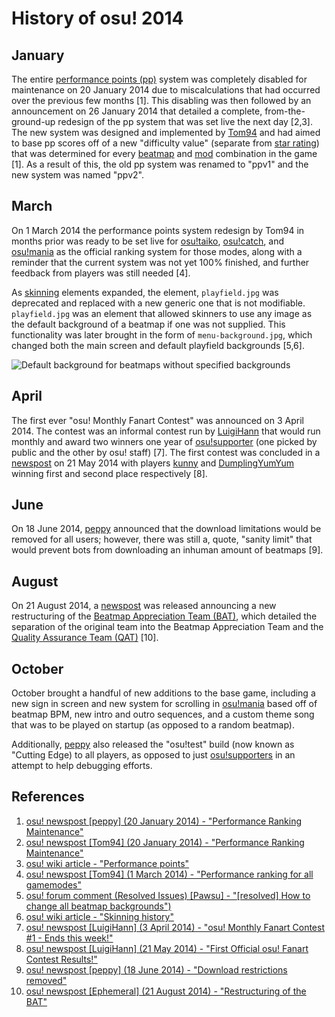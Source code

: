 # History of osu! 2014

## January

The entire [performance points (pp)](/wiki/Performance_points) system was completely disabled for maintenance on 20 January 2014 due to miscalculations that had occurred over the previous few months \[1\]. This disabling was then followed by an announcement on 26 January 2014 that detailed a complete, from-the-ground-up redesign of the pp system that was set live the next day \[2,3\]. The new system was designed and implemented by [Tom94](https://osu.ppy.sh/users/1857058) and had aimed to base pp scores off of a new "difficulty value" (separate from [star rating](/wiki/Beatmapping/Star_rating)) that was determined for every [beatmap](/wiki/Beatmap) and [mod](/wiki/Game_modifier) combination in the game \[1\]. As a result of this, the old pp system was renamed to "ppv1" and the new system was named "ppv2".

## March

On 1 March 2014 the performance points system redesign by Tom94 in months prior was ready to be set live for [osu!taiko](/wiki/Game_mode/osu!taiko), [osu!catch](/wiki/Game_mode/osu!catch), and [osu!mania](/wiki/Game_mode/osu!mania) as the official ranking system for those modes, along with a reminder that the current system was not yet 100% finished, and further feedback from players was still needed \[4\].

As [skinning](/wiki/Skinning) elements expanded, the element, `playfield.jpg` was deprecated and replaced with a new generic one that is not modifiable. `playfield.jpg` was an element that allowed skinners to use any image as the default background of a beatmap if one was not supplied. This functionality was later brought in the form of `menu-background.jpg`, which changed both the main screen and default playfield backgrounds \[5,6\]. <!--date needed-->

![](img/2014-03_01.jpg "Default background for beatmaps without specified backgrounds")

## April

The first ever "osu! Monthly Fanart Contest" was announced on 3 April 2014. The contest was an informal contest run by [LuigiHann](https://osu.ppy.sh/users/1079) that would run monthly and award two winners one year of [osu!supporter](https://osu.ppy.sh/home/support) (one picked by public and the other by osu! staff) \[7\]. The first contest was concluded in a [newspost](https://osu.ppy.sh/home/news/2014-05-21-first-official-osu-fanart-contest-results) on 21 May 2014 with players [kunny](https://osu.ppy.sh/users/3931585) and [DumplingYumYum](https://osu.ppy.sh/users/1715930) winning first and second place respectively \[8\].

## June

On 18 June 2014, [peppy](https://osu.ppy.sh/users/2) announced that the download limitations would be removed for all users; however, there was still a, quote, "sanity limit" that would prevent bots from downloading an inhuman amount of beatmaps \[9\].

## August

On 21 August 2014, a [newspost](https://osu.ppy.sh/home/news/2014-08-21-restructuring-of-the-bat) was released announcing a new restructuring of the [Beatmap Appreciation Team (BAT)](/wiki//Modding/Beatmap_Appreciation_Team), which detailed the separation of the original team into the Beatmap Appreciation Team and the [Quality Assurance Team (QAT)](/wiki//Modding/Quality_Assurance_Team) \[10\].

## October

October brought a handful of new additions to the base game, including a new sign in screen and new system for scrolling in [osu!mania](/wiki/Game_mode/osu!mania) based off of beatmap BPM, new intro and outro sequences, and a custom theme song that was to be played on startup (as opposed to a random beatmap). <!--citation needed-->

Additionally, [peppy](https://osu.ppy.sh/users/2) also released the "osu!test" build (now known as "Cutting Edge) to all players, as opposed to just [osu!supporters](https://osu.ppy.sh/home/support) in an attempt to help debugging efforts. <!--citation needed-->

## References

1. [osu! newspost [peppy] (20 January 2014) - "Performance Ranking Maintenance"](https://osu.ppy.sh/home/news/2014-01-20-performance-ranking-maintenance)
2. [osu! newspost [Tom94] (20 January 2014) - "Performance Ranking Maintenance"](https://osu.ppy.sh/home/news/2014-01-20-performance-ranking-maintenance)
3. [osu! wiki article - "Performance points"](/wiki/Performance_points)
4. [osu! newspost [Tom94] (1 March 2014) - "Performance ranking for all gamemodes"](https://osu.ppy.sh/home/news/2014-03-01-performance-ranking-for-all-gamemodes)
5. [osu! forum comment (Resolved Issues) [Pawsu] - "[resolved] How to change all beatmap backgrounds")](https://osu.ppy.sh/community/forums/topics/397827?start=4749640)
6. [osu! wiki article - "Skinning history"](/wiki/Skinning/History)
7. [osu! newspost [LuigiHann] (3 April 2014) - "osu! Monthly Fanart Contest #1 - Ends this week!"](https://osu.ppy.sh/home/news/2014-04-03-osu-monthly-fanart-contest-1-ends-this-week)
8. [osu! newspost [LuigiHann] (21 May 2014) - "First Official osu! Fanart Contest Results!"](https://osu.ppy.sh/home/news/2014-05-21-first-official-osu-fanart-contest-results)
9. [osu! newspost [peppy] (18 June 2014) - "Download restrictions removed"](https://osu.ppy.sh/home/news/2014-06-18-download-restrictions-removed)
10. [osu! newspost [Ephemeral] (21 August 2014) - "Restructuring of the BAT"](https://osu.ppy.sh/home/news/2014-08-21-restructuring-of-the-bat)
